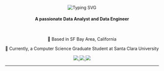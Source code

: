 <p align="center">
    <img src="https://readme-typing-svg.herokuapp.com/?font=Righteous&size=35&center=true&vCenter=true&width=500&height=70&duration=4000&lines=Hi+There!+👋;+I'm+Siddhi+Kulkarni!" alt="Typing SVG" />
</p>
<h4 align="center">A passionate Data Analyst and Data Engineer </h4>

<br/>
<div align="center">
 
 🔭 Based in SF Bay Area, California
 
 🌱 Currently, a Computer Science Graduate Student at Santa Clara University
 
 </div>
 
<div align="center"> 
  <a href="mailto:siddhikulkarni26@outlook.com">
    <img src="https://img.shields.io/badge/Gmail-333333?style=for-the-badge&logo=gmail&logoColor=red" />
  </a>
  <a href="https://www.linkedin.com/in/siddhi-kulkarni26/" target="_blank">
    <img src="https://img.shields.io/badge/LinkedIn-0077B5?style=for-the-badge&logo=linkedin&logoColor=white" target="_blank" />
  </a>
  <a href="https://www.datascienceportfol.io/siddhikulkarni26" target="_blank">
     <img src="https://img.shields.io/badge/Portfolio-FF5722?style=for-the-badge&logo=todoist&logoColor=white" target="_blank" /> <!-- sqlite, safari, google-chrome are other good icon options -->
  </a>
</div>

 <hr/>
